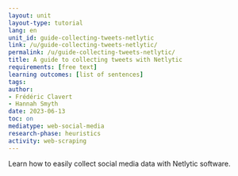 ```yaml
---
layout: unit
layout-type: tutorial
lang: en
unit_id: guide-collecting-tweets-netlytic
link: /u/guide-collecting-tweets-netlytic/
permalink: /u/guide-collecting-tweets-netlytic/ 
title: A guide to collecting tweets with Netlytic
requirements: [free text] 
learning outcomes: [list of sentences]
tags: 
author: 
- Frédéric Clavert
- Hannah Smyth 
date: 2023-06-13
toc: on
mediatype: web-social-media
research-phase: heuristics
activity: web-scraping
---
```


Learn how to easily collect social media data with Netlytic software.

<!-- more -->
